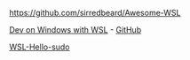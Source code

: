 https://github.com/sirredbeard/Awesome-WSL

[Dev on Windows with WSL](https://dowww.spencerwoo.com/) - [GitHub](https://github.com/spencerwooo/dowww)

[WSL-Hello-sudo](https://github.com/nullpo-head/WSL-Hello-sudo)
